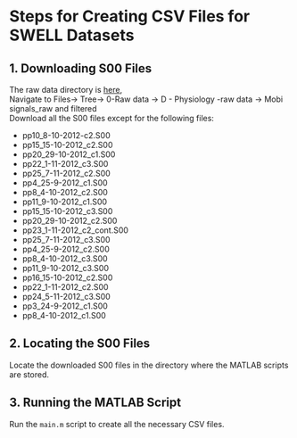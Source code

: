 # Steps for Creating CSV Files for SWELL Datasets

## 1. Downloading S00 Files
 The raw data directory is [here](https://ssh.datastations.nl/dataset.xhtml?persistentId=doi:10.17026/dans-x55-69zp), </br>
 Navigate to Files-> Tree-> 0-Raw data -> D - Physiology -raw data -> Mobi signals_raw and filtered </br>
 Download all the S00 files except for the following files:
- pp10_8-10-2012-c2.S00
- pp15_15-10-2012_c2.S00
- pp20_29-10-2012_c1.S00
- pp22_1-11-2012_c3.S00
- pp25_7-11-2012_c2.S00
- pp4_25-9-2012_c1.S00
- pp8_4-10-2012_c2.S00
- pp11_9-10-2012_c1.S00
- pp15_15-10-2012_c3.S00
- pp20_29-10-2012_c2.S00
- pp23_1-11-2012_c2_cont.S00
- pp25_7-11-2012_c3.S00
- pp4_25-9-2012_c2.S00
- pp8_4-10-2012_c3.S00
- pp11_9-10-2012_c3.S00
- pp16_15-10-2012_c2.S00
- pp22_1-11-2012_c2.S00
- pp24_5-11-2012_c3.S00
- pp3_24-9-2012_c1.S00
- pp8_4-10-2012_c1.S00

## 2. Locating the S00 Files
Locate the downloaded S00 files in the directory where the MATLAB scripts are stored.

## 3. Running the MATLAB Script
Run the `main.m` script to create all the necessary CSV files.

